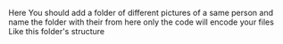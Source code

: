 Here You should add a folder of different pictures of a same person and name the folder with their
from here only the code will encode your files
Like this folder's structure
